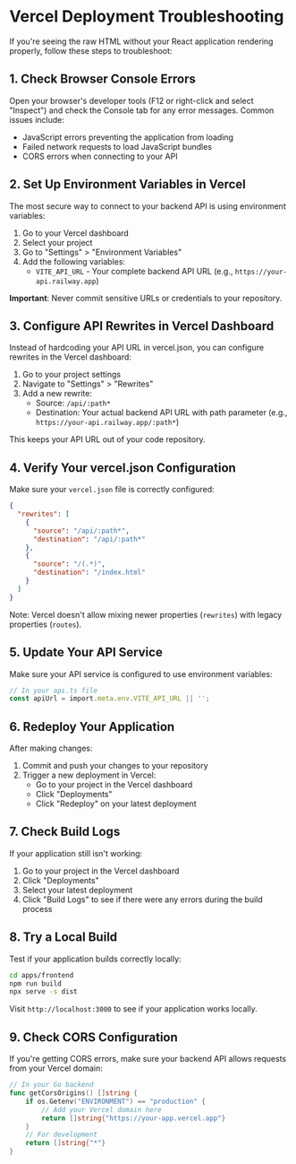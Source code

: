 # Vercel Deployment Troubleshooting

If you're seeing the raw HTML without your React application rendering properly, follow these steps to troubleshoot:

## 1. Check Browser Console Errors

Open your browser's developer tools (F12 or right-click and select "Inspect") and check the Console tab for any error messages. Common issues include:

- JavaScript errors preventing the application from loading
- Failed network requests to load JavaScript bundles
- CORS errors when connecting to your API

## 2. Set Up Environment Variables in Vercel

The most secure way to connect to your backend API is using environment variables:

1. Go to your Vercel dashboard
2. Select your project
3. Go to "Settings" > "Environment Variables"
4. Add the following variables:
   - `VITE_API_URL` - Your complete backend API URL (e.g., `https://your-api.railway.app`)

**Important**: Never commit sensitive URLs or credentials to your repository.

## 3. Configure API Rewrites in Vercel Dashboard

Instead of hardcoding your API URL in vercel.json, you can configure rewrites in the Vercel dashboard:

1. Go to your project settings
2. Navigate to "Settings" > "Rewrites"
3. Add a new rewrite:
   - Source: `/api/:path*`
   - Destination: Your actual backend API URL with path parameter (e.g., `https://your-api.railway.app/:path*`)

This keeps your API URL out of your code repository.

## 4. Verify Your vercel.json Configuration

Make sure your `vercel.json` file is correctly configured:

```json
{
  "rewrites": [
    { 
      "source": "/api/:path*", 
      "destination": "/api/:path*" 
    },
    {
      "source": "/(.*)",
      "destination": "/index.html"
    }
  ]
}
```

Note: Vercel doesn't allow mixing newer properties (`rewrites`) with legacy properties (`routes`).

## 5. Update Your API Service

Make sure your API service is configured to use environment variables:

```typescript
// In your api.ts file
const apiUrl = import.meta.env.VITE_API_URL || '';
```

## 6. Redeploy Your Application

After making changes:

1. Commit and push your changes to your repository
2. Trigger a new deployment in Vercel:
   - Go to your project in the Vercel dashboard
   - Click "Deployments"
   - Click "Redeploy" on your latest deployment

## 7. Check Build Logs

If your application still isn't working:

1. Go to your project in the Vercel dashboard
2. Click "Deployments"
3. Select your latest deployment
4. Click "Build Logs" to see if there were any errors during the build process

## 8. Try a Local Build

Test if your application builds correctly locally:

```bash
cd apps/frontend
npm run build
npx serve -s dist
```

Visit `http://localhost:3000` to see if your application works locally.

## 9. Check CORS Configuration

If you're getting CORS errors, make sure your backend API allows requests from your Vercel domain:

```go
// In your Go backend
func getCorsOrigins() []string {
    if os.Getenv("ENVIRONMENT") == "production" {
        // Add your Vercel domain here
        return []string{"https://your-app.vercel.app"}
    }
    // For development
    return []string{"*"}
}
``` 